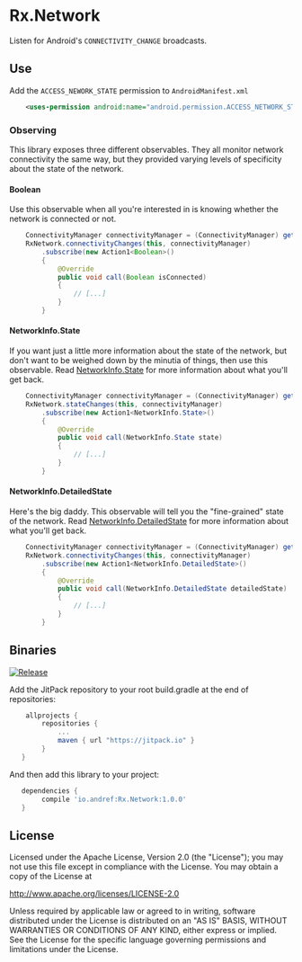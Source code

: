 # Rx.Network

Listen for Android's `CONNECTIVITY_CHANGE` broadcasts.

## Use

Add the `ACCESS_NEWORK_STATE` permission to `AndroidManifest.xml`

```xml
    <uses-permission android:name="android.permission.ACCESS_NETWORK_STATE"/>
```

### Observing

This library exposes three different observables. They all monitor network connectivity the same way, but they provided varying levels of specificity about the state of the network.

#### Boolean

Use this observable when all you're interested in is knowing whether the network is connected or not.

```java
	ConnectivityManager connectivityManager = (ConnectivityManager) getSystemService(CONNECTIVITY_SERVICE);
    RxNetwork.connectivityChanges(this, connectivityManager)
        .subscribe(new Action1<Boolean>()
        {
            @Override
            public void call(Boolean isConnected)
            {
                // [...]
            }
        }
```

#### NetworkInfo.State

If you want just a little more information about the state of the network, but don't want to be weighed down by the minutia of things, then use this observable. Read [NetworkInfo.State](https://developer.android.com/reference/android/net/NetworkInfo.State.html) for more information about what you'll get back.

```java
    ConnectivityManager connectivityManager = (ConnectivityManager) getSystemService(CONNECTIVITY_SERVICE);
    RxNetwork.stateChanges(this, connectivityManager)
        .subscribe(new Action1<NetworkInfo.State>()
        {
            @Override
            public void call(NetworkInfo.State state)
            {
                // [...]
            }
        }
```

#### NetworkInfo.DetailedState

Here's the big daddy. This observable will tell you the "fine-grained" state of the network. Read [NetworkInfo.DetailedState](https://developer.android.com/reference/android/net/NetworkInfo.DetailedState.html) for more information about what you'll get back.

```java
    ConnectivityManager connectivityManager = (ConnectivityManager) getSystemService(CONNECTIVITY_SERVICE);
    RxNetwork.connectivityChanges(this, connectivityManager)
        .subscribe(new Action1<NetworkInfo.DetailedState>()
        {
            @Override
            public void call(NetworkInfo.DetailedState detailedState)
            {
                // [...]
            }
        }
```

## Binaries

[![Release](https://jitpack.io/v/io.andref/Rx.Network.svg)](https://jitpack.io/#io.andref/Rx.Network)

Add the JitPack repository to your root build.gradle at the end of repositories:

```groovy
    allprojects {
        repositories {
            ...
            maven { url "https://jitpack.io" }
        }
   }
```

And then add this library to your project:

```groovy
   dependencies {
        compile 'io.andref:Rx.Network:1.0.0'
   }
```


## License

Licensed under the Apache License, Version 2.0 (the "License");
you may not use this file except in compliance with the License.
You may obtain a copy of the License at

<http://www.apache.org/licenses/LICENSE-2.0>

Unless required by applicable law or agreed to in writing, software
distributed under the License is distributed on an "AS IS" BASIS,
WITHOUT WARRANTIES OR CONDITIONS OF ANY KIND, either express or implied.
See the License for the specific language governing permissions and
limitations under the License.